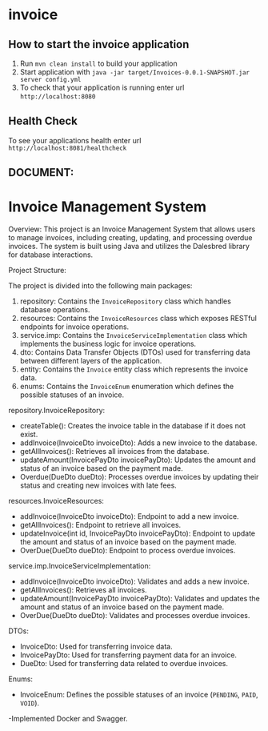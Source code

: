 # invoice

How to start the invoice application
---

1. Run `mvn clean install` to build your application
1. Start application with `java -jar target/Invoices-0.0.1-SNAPSHOT.jar server config.yml`
1. To check that your application is running enter url `http://localhost:8080`

Health Check
---

To see your applications health enter url `http://localhost:8081/healthcheck`

## DOCUMENT:

# Invoice Management System

Overview:
This project is an Invoice Management System that allows users to manage invoices, including creating, updating, and processing overdue invoices. The system is built using Java and utilizes the Dalesbred library for database interactions.

Project Structure:

The project is divided into the following main packages:

1. repository: Contains the `InvoiceRepository` class which handles database operations.
2. resources: Contains the `InvoiceResources` class which exposes RESTful endpoints for invoice operations.
3. service.imp: Contains the `InvoiceServiceImplementation` class which implements the business logic for invoice operations.
4. dto: Contains Data Transfer Objects (DTOs) used for transferring data between different layers of the application.
5. entity: Contains the `Invoice` entity class which represents the invoice data.
6. enums: Contains the `InvoiceEnum` enumeration which defines the possible statuses of an invoice.

repository.InvoiceRepository:

- createTable(): Creates the invoice table in the database if it does not exist.
- addInvoice(InvoiceDto invoiceDto): Adds a new invoice to the database.
- getAllInvoices(): Retrieves all invoices from the database.
- updateAmount(InvoicePayDto invoicePayDto): Updates the amount and status of an invoice based on the payment made.
- Overdue(DueDto dueDto): Processes overdue invoices by updating their status and creating new invoices with late fees.

resources.InvoiceResources:

- addInvoice(InvoiceDto invoiceDto): Endpoint to add a new invoice.
- getAllInvoices(): Endpoint to retrieve all invoices.
- updateInvoice(int id, InvoicePayDto invoicePayDto): Endpoint to update the amount and status of an invoice based on the payment made.
- OverDue(DueDto dueDto): Endpoint to process overdue invoices.

service.imp.InvoiceServiceImplementation:

- addInvoice(InvoiceDto invoiceDto): Validates and adds a new invoice.
- getAllInvoices(): Retrieves all invoices.
- updateAmount(InvoicePayDto invoicePayDto): Validates and updates the amount and status of an invoice based on the payment made.
- OverDue(DueDto dueDto): Validates and processes overdue invoices.

DTOs:

- InvoiceDto: Used for transferring invoice data.
- InvoicePayDto: Used for transferring payment data for an invoice.
- DueDto: Used for transferring data related to overdue invoices.

Enums:

- InvoiceEnum: Defines the possible statuses of an invoice (`PENDING`, `PAID`, `VOID`).


-Implemented Docker and Swagger.
